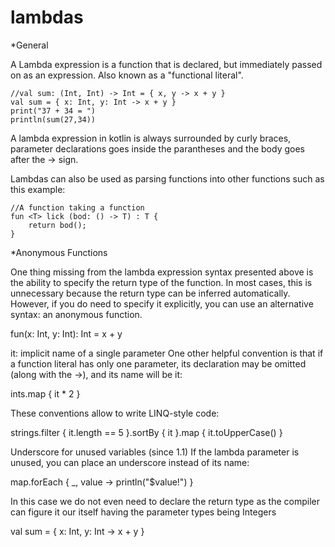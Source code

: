 # lambdas

*General

A Lambda expression is a function that is declared, but immediately passed on as an expression. Also known as a "functional literal".


    //val sum: (Int, Int) -> Int = { x, y -> x + y }
    val sum = { x: Int, y: Int -> x + y }
    print("37 + 34 = ")
    println(sum(27,34))
A lambda expression in kotlin is always surrounded by curly braces, parameter declarations goes inside the parantheses and the body goes after the -> sign. 

Lambdas can also be used as parsing functions into other functions such as this example: 

    //A function taking a function
    fun <T> lick (bod: () -> T) : T {
        return bod();
    }


*Anonymous Functions 

One thing missing from the lambda expression syntax presented above is the ability to specify the return type of the function. In most cases, this is unnecessary because the return type can be inferred automatically. However, if you do need to specify it explicitly, you can use an alternative syntax: an anonymous function.

fun(x: Int, y: Int): Int = x + y

it: implicit name of a single parameter
One other helpful convention is that if a function literal has only one parameter, its declaration may be omitted (along with the ->), and its name will be it:

ints.map { it * 2 }

These conventions allow to write LINQ-style code:

strings.filter { it.length == 5 }.sortBy { it }.map { it.toUpperCase() }

Underscore for unused variables (since 1.1)
If the lambda parameter is unused, you can place an underscore instead of its name:

map.forEach { _, value -> println("$value!") }


In this case we do not even need to declare the return type as the compiler can figure it our itself
having the parameter types being Integers

val sum = { x: Int, y: Int -> x + y }
